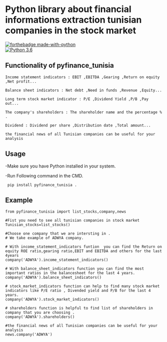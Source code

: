 # Python library about financial informations extraction tunisian companies in the stock market
[![forthebadge made-with-python](http://ForTheBadge.com/images/badges/made-with-python.svg)](https://www.python.org/)                 
[![Python 3.6](https://img.shields.io/badge/python-3.6-blue.svg)](https://www.python.org/downloads/release/python-360/)   

## Functionality of pyfinance_tunisia

    Income statement indicators : EBIT ,EBITDA ,Gearing ,Return on equity ,Net profit...

    Balance sheet indicators : Net debt ,Need in funds ,Revenue ,Equity...

    Long term stock market indicator : P/E ,Dividend Yield ,P/B	,Pay out...	

    The company's shareholders : The shareholder name and the percentage % .

    Dividend : Dividend per share ,Distribution date ,Total amount...

    the financial news of all Tunisian companies can be useful for your analysis
## Usage

-Make sure you have Python installed in your system.

-Run Following command in the CMD.
 ```
  pip install pyfinance_tunisia .
  ```
## Example

 ```
from pyfinance_tunisia import list_stocks,company,news

#Fist you need to see all tunisian companies in stock market
Tunisian_stocks=list_stocks()

#Choose one company that we are intersting in .
# We take example of ADWYA company.

# With income_statement_indicators funtion  you can find the Return on equity ROE ratio,gearing ratio,EBIT and EBITDA and others for the last 4years
company('ADWYA').income_statement_indicators()

# With balance_sheet_indicators function you can find the most important ratios in the balancesheet for the last 4 years.
company('ADWYA').balance_sheet_indicators()

# stock_market_indicators function can help to find many stock market indicators like P/E ratio , Divended yield and P/B for the last 4 years.
company('ADWYA').stock_market_indicators()

# shareholders function is helpful to find list of shareholders in company that you are choosing .
company('ADWYA').shareholders()

#the financial news of all Tunisian companies can be useful for your analysis
news.company('ADWYA')
  ```

